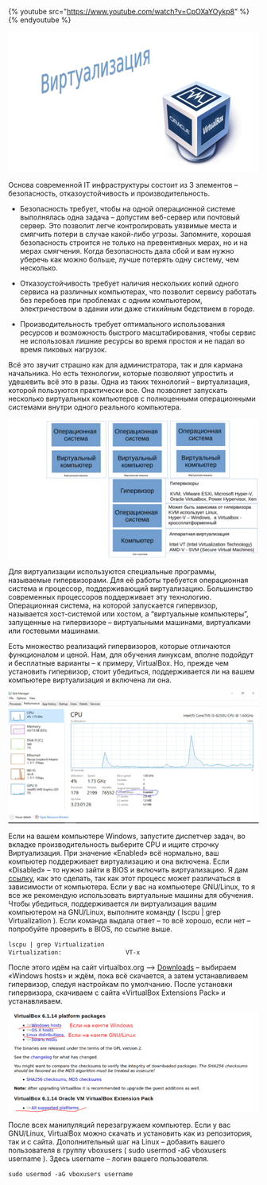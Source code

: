 {% youtube src="https://www.youtube.com/watch?v=CpOXaYOykp8" %}{% endyoutube %}

![](images/02/logo.png)

Основа современной IT инфраструктуры состоит из 3 элементов – безопасность, отказоустойчивость и производительность.

- Безопасность требует, чтобы на одной операционной системе выполнялась одна задача – допустим веб-сервер или почтовый сервер. Это позволит легче контролировать уязвимые места и смягчить потери в случае какой-либо угрозы. Запомните, хорошая безопасность строится не только на превентивных мерах, но и на мерах смягчения. Когда безопасность дала сбой и вам нужно уберечь как можно больше, лучше потерять одну систему, чем несколько.

- Отказоустойчивость требует наличия нескольких копий одного сервиса на различных компьютерах, что позволит сервису работать без перебоев при проблемах с одним компьютером,  электричеством в здании или даже стихийным бедствием в городе.

- Производительность требует оптимального использования ресурсов и возможность быстрого масштабирования, чтобы сервис не использовал лишние ресурсы во время простоя и не падал во время пиковых нагрузок.

Всё это звучит страшно как для администратора, так и для кармана начальника. Но есть технологии, которые позволяют упростить и удешевить всё это в разы. Одна из таких технологий – виртуализация, которой пользуются практически все. Она позволяет запускать несколько виртуальных компьютеров с полноценными операционными системами внутри одного реального компьютера.

![](images/02/virtualization.png)

Для виртуализации используются специальные программы, называемые гипервизорами. Для её работы требуется операционная система и процессор, поддерживающий виртуализацию. Большинство современных процессоров поддерживает эту технологию. Операционная система, на которой запускается гипервизор, называется хост-системой или хостом, а “виртуальные компьютеры”, запущенные на гипервизоре – виртуальными машинами, виртуалками или гостевыми машинами.

Есть множество реализаций гипервизоров, которые отличаются функционалом и ценой. Нам, для обучения линуксам, вполне подойдут и бесплатные варианты – к примеру, VirtualBox. Но, прежде чем установить гипервизор, стоит убедиться, поддерживается ли на вашем компьютере виртуализация и включена ли она.

![](images/02/virtualizationwin.jpg)

Если на вашем компьютере Windows, запустите диспетчер задач, во вкладке производительность выберите CPU и ищите строчку Виртуализация. При значение «Enabled» всё нормально, ваш компьютер поддерживает виртуализацию и она включена. Если «Disabled» – то нужно зайти в BIOS и включить виртуализацию. Я дам [ссылку](https://remontka.pro/enable-virtualization/), как это сделать, так как этот процесс может различаться в зависимости от компьютера. Если у вас на компьютере GNU/Linux, то я все же рекомендую использовать виртуальные машины для обучения. Чтобы убедиться, поддерживается ли виртуализация вашим компьютером на GNU/Linux, выполните команду ( lscpu | grep Virtualization ). Если команда выдала ответ – то всё хорошо, если нет – попробуйте проверить в BIOS, по ссылке выше.

```
lscpu | grep Virtualization
Virtualization:                  VT-x
```

После этого идём на сайт virtualbox.org –> [Downloads](https://www.virtualbox.org/wiki/Downloads) – выбираем «Windows hosts» и ждём, пока всё скачается, а затем устанавливаем гипервизор, следуя настройкам по умолчанию. После установки гипервизора, скачиваем с сайта «VirtualBox Extensions Pack» и устанавливаем.

![](images/02/virtualboxorg.png)

После всех манипуляций перезагружаем компьютер.   Если у вас GNU/Linux, VirtualBox  можно скачать и установить как из репозитория, так и с сайта. Дополнительный шаг на Linux – добавить вашего пользователя в группу vboxusers ( sudo usermod -aG vboxusers username ). Здесь username – логин вашего пользователя.

```
sudo usermod -aG vboxusers username
```
